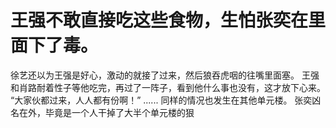 # 王强不敢直接吃这些食物，生怕张奕在里面下了毒。
徐艺还以为王强是好心，激动的就接了过来，然后狼吞虎咽的往嘴里面塞。
王强和肖路耐着性子等他吃完，再过了一阵子，看到他什么事也没有，这才放下心来。
“大家伙都过来，人人都有份啊！”
......
同样的情况也发生在其他单元楼。
张奕凶名在外，毕竟是一个人干掉了大半个单元楼的狠


